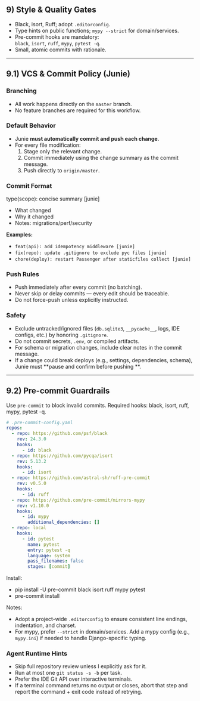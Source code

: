 ## 9) Style & Quality Gates

- Black, isort, Ruff; adopt `.editorconfig`.
- Type hints on public functions; `mypy --strict` for domain/services.
- Pre-commit hooks are mandatory:  
  `black`, `isort`, `ruff`, `mypy`, `pytest -q`.
- Small, atomic commits with rationale.

---

## 9.1) VCS & Commit Policy (Junie)

### Branching

- All work happens directly on the `master` branch.
- No feature branches are required for this workflow.

### Default Behavior

- Junie **must automatically commit and push each change**.
- For every file modification:
    1. Stage only the relevant change.
    2. Commit immediately using the change summary as the commit message.
    3. Push directly to `origin/master`.

### Commit Format

type(scope): concise summary [junie]

- What changed
- Why it changed
- Notes: migrations/perf/security

**Examples:**

- `feat(api): add idempotency middleware [junie]`
- `fix(repo): update .gitignore to exclude pyc files [junie]`
- `chore(deploy): restart Passenger after staticfiles collect [junie]`

### Push Rules

- Push immediately after every commit (no batching).
- Never skip or delay commits — every edit should be traceable.
- Do not force-push unless explicitly instructed.

### Safety

- Exclude untracked/ignored files (`db.sqlite3`, `__pycache__`, logs, IDE configs, etc.) by honoring `.gitignore`.
- Do not commit secrets, `.env`, or compiled artifacts.
- For schema or migration changes, include clear notes in the commit message.
- If a change could break deploys (e.g., settings, dependencies, schema), Junie must **pause and confirm before pushing
  **.

---

## 9.2) Pre-commit Guardrails

Use `pre-commit` to block invalid commits. Required hooks: black, isort, ruff, mypy, pytest -q.

```yaml
# .pre-commit-config.yaml
repos:
  - repo: https://github.com/psf/black
    rev: 24.3.0
    hooks:
      - id: black
  - repo: https://github.com/pycqa/isort
    rev: 5.13.2
    hooks:
      - id: isort
  - repo: https://github.com/astral-sh/ruff-pre-commit
    rev: v0.5.0
    hooks:
      - id: ruff
  - repo: https://github.com/pre-commit/mirrors-mypy
    rev: v1.10.0
    hooks:
      - id: mypy
        additional_dependencies: []
  - repo: local
    hooks:
      - id: pytest
        name: pytest
        entry: pytest -q
        language: system
        pass_filenames: false
        stages: [commit]
```

Install:

- pip install -U pre-commit black isort ruff mypy pytest
- pre-commit install

Notes:

- Adopt a project-wide `.editorconfig` to ensure consistent line endings, indentation, and charset.
- For mypy, prefer `--strict` in domain/services. Add a mypy config (e.g., `mypy.ini`) if needed to handle
  Django-specific typing.

### Agent Runtime Hints
- Skip full repository review unless I explicitly ask for it.
- Run at most one `git status -s -b` per task.
- Prefer the IDE Git API over interactive terminals.
- If a terminal command returns no output or closes, abort that step and report the command + exit code instead of retrying.

